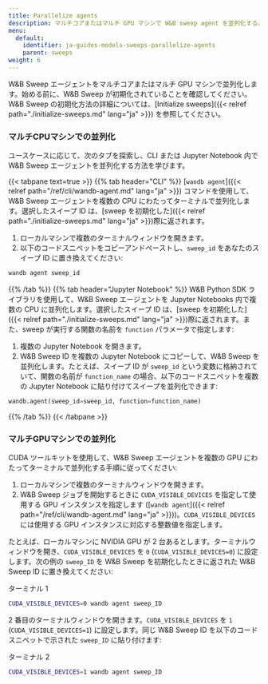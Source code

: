 ```yaml
---
title: Parallelize agents
description: マルチコアまたはマルチ GPU マシンで W&B sweep agent を並列化する。
menu:
  default:
    identifier: ja-guides-models-sweeps-parallelize-agents
    parent: sweeps
weight: 6
---
```


W&B Sweep エージェントをマルチコアまたはマルチ GPU マシンで並列化します。始める前に、W&B Sweep が初期化されていることを確認してください。W&B Sweep の初期化方法の詳細については、[Initialize sweeps]({{< relref path="./initialize-sweeps.md" lang="ja" >}}) を参照してください。

### マルチCPUマシンでの並列化

ユースケースに応じて、次のタブを探索し、CLI または Jupyter Notebook 内で W&B Sweep エージェントを並列化する方法を学びます。

{{< tabpane text=true >}}
  {{% tab header="CLI" %}}
[`wandb agent`]({{< relref path="/ref/cli/wandb-agent.md" lang="ja" >}}) コマンドを使用して、W&B Sweep エージェントを複数の CPU にわたってターミナルで並列化します。選択したスイープ ID は、[sweep を初期化した]({{< relref path="./initialize-sweeps.md" lang="ja" >}})際に返されます。

1. ローカルマシンで複数のターミナルウィンドウを開きます。
2. 以下のコードスニペットをコピーアンドペーストし、`sweep_id` をあなたのスイープ ID に置き換えてください:

```bash
wandb agent sweep_id
```  
  {{% /tab %}}
  {{% tab header="Jupyter Notebook" %}}
W&B Python SDK ライブラリを使用して、W&B Sweep エージェントを Jupyter Notebooks 内で複数の CPU に並列化します。選択したスイープ ID は、[sweep を初期化した]({{< relref path="./initialize-sweeps.md" lang="ja" >}})際に返されます。また、sweep が実行する関数の名前を `function` パラメータで指定します:

1. 複数の Jupyter Notebook を開きます。
2. W&B Sweep ID を複数の Jupyter Notebook にコピーして、W&B Sweep を並列化します。たとえば、スイープ ID が `sweep_id` という変数に格納されていて、関数の名前が `function_name` の場合、以下のコードスニペットを複数の Jupyter Notebook に貼り付けてスイープを並列化できます:

```python
wandb.agent(sweep_id=sweep_id, function=function_name)
```  
  {{% /tab %}}
{{< /tabpane >}}


### マルチGPUマシンでの並列化

CUDA ツールキットを使用して、W&B Sweep エージェントを複数の GPU にわたってターミナルで並列化する手順に従ってください:

1. ローカルマシンで複数のターミナルウィンドウを開きます。
2. W&B Sweep ジョブを開始するときに `CUDA_VISIBLE_DEVICES` を指定して使用する GPU インスタンスを指定します ([`wandb agent`]({{< relref path="/ref/cli/wandb-agent.md" lang="ja" >}}))。`CUDA_VISIBLE_DEVICES` には使用する GPU インスタンスに対応する整数値を指定します。

たとえば、ローカルマシンに NVIDIA GPU が 2 台あるとします。ターミナルウィンドウを開き、`CUDA_VISIBLE_DEVICES` を `0` (`CUDA_VISIBLE_DEVICES=0`) に設定します。次の例の `sweep_ID` を W&B Sweep を初期化したときに返された W&B Sweep ID に置き換えてください:

ターミナル 1

```bash
CUDA_VISIBLE_DEVICES=0 wandb agent sweep_ID
```

2 番目のターミナルウィンドウを開きます。`CUDA_VISIBLE_DEVICES` を `1` (`CUDA_VISIBLE_DEVICES=1`) に設定します。同じ W&B Sweep ID を以下のコードスニペットで示された `sweep_ID` に貼り付けます:

ターミナル 2

```bash
CUDA_VISIBLE_DEVICES=1 wandb agent sweep_ID
```